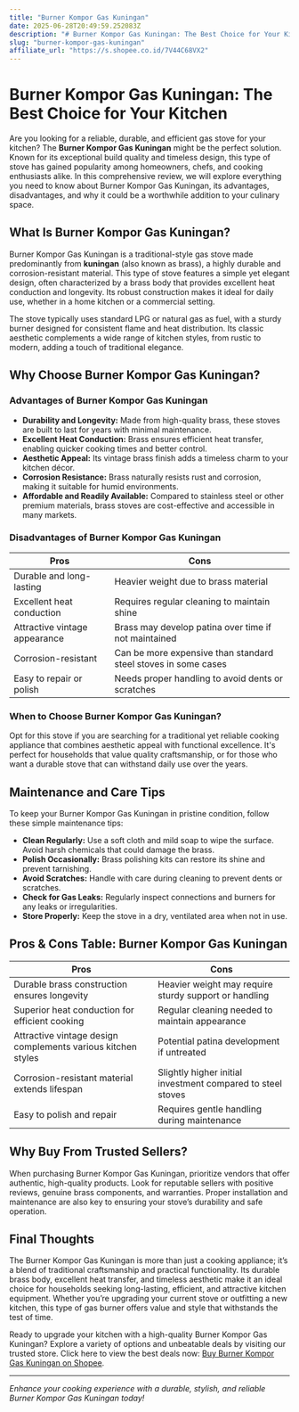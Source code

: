```yaml
---
title: "Burner Kompor Gas Kuningan"
date: 2025-06-28T20:49:59.252083Z
description: "# Burner Kompor Gas Kuningan: The Best Choice for Your Kitchen..."
slug: "burner-kompor-gas-kuningan"
affiliate_url: "https://s.shopee.co.id/7V44C68VX2"
---
```

# Burner Kompor Gas Kuningan: The Best Choice for Your Kitchen

Are you looking for a reliable, durable, and efficient gas stove for your kitchen? The **Burner Kompor Gas Kuningan** might be the perfect solution. Known for its exceptional build quality and timeless design, this type of stove has gained popularity among homeowners, chefs, and cooking enthusiasts alike. In this comprehensive review, we will explore everything you need to know about Burner Kompor Gas Kuningan, its advantages, disadvantages, and why it could be a worthwhile addition to your culinary space.

## What Is Burner Kompor Gas Kuningan?

Burner Kompor Gas Kuningan is a traditional-style gas stove made predominantly from **kuningan** (also known as brass), a highly durable and corrosion-resistant material. This type of stove features a simple yet elegant design, often characterized by a brass body that provides excellent heat conduction and longevity. Its robust construction makes it ideal for daily use, whether in a home kitchen or a commercial setting.

The stove typically uses standard LPG or natural gas as fuel, with a sturdy burner designed for consistent flame and heat distribution. Its classic aesthetic complements a wide range of kitchen styles, from rustic to modern, adding a touch of traditional elegance.

## Why Choose Burner Kompor Gas Kuningan?

### Advantages of Burner Kompor Gas Kuningan

- **Durability and Longevity:** Made from high-quality brass, these stoves are built to last for years with minimal maintenance.
- **Excellent Heat Conduction:** Brass ensures efficient heat transfer, enabling quicker cooking times and better control.
- **Aesthetic Appeal:** Its vintage brass finish adds a timeless charm to your kitchen décor.
- **Corrosion Resistance:** Brass naturally resists rust and corrosion, making it suitable for humid environments.
- **Affordable and Readily Available:** Compared to stainless steel or other premium materials, brass stoves are cost-effective and accessible in many markets.

### Disadvantages of Burner Kompor Gas Kuningan

| Pros | Cons |
|-------|--------|
| Durable and long-lasting | Heavier weight due to brass material |
| Excellent heat conduction | Requires regular cleaning to maintain shine |
| Attractive vintage appearance | Brass may develop patina over time if not maintained |
| Corrosion-resistant | Can be more expensive than standard steel stoves in some cases |
| Easy to repair or polish | Needs proper handling to avoid dents or scratches |

### When to Choose Burner Kompor Gas Kuningan?

Opt for this stove if you are searching for a traditional yet reliable cooking appliance that combines aesthetic appeal with functional excellence. It's perfect for households that value quality craftsmanship, or for those who want a durable stove that can withstand daily use over the years.

## Maintenance and Care Tips

To keep your Burner Kompor Gas Kuningan in pristine condition, follow these simple maintenance tips:

- **Clean Regularly:** Use a soft cloth and mild soap to wipe the surface. Avoid harsh chemicals that could damage the brass.
- **Polish Occasionally:** Brass polishing kits can restore its shine and prevent tarnishing.
- **Avoid Scratches:** Handle with care during cleaning to prevent dents or scratches.
- **Check for Gas Leaks:** Regularly inspect connections and burners for any leaks or irregularities.
- **Store Properly:** Keep the stove in a dry, ventilated area when not in use.

## Pros & Cons Table: Burner Kompor Gas Kuningan

| Pros | Cons |
|------|-------|
| Durable brass construction ensures longevity | Heavier weight may require sturdy support or handling |
| Superior heat conduction for efficient cooking | Regular cleaning needed to maintain appearance |
| Attractive vintage design complements various kitchen styles | Potential patina development if untreated |
| Corrosion-resistant material extends lifespan | Slightly higher initial investment compared to steel stoves |
| Easy to polish and repair | Requires gentle handling during maintenance |

## Why Buy From Trusted Sellers?

When purchasing Burner Kompor Gas Kuningan, prioritize vendors that offer authentic, high-quality products. Look for reputable sellers with positive reviews, genuine brass components, and warranties. Proper installation and maintenance are also key to ensuring your stove’s durability and safe operation.

## Final Thoughts

The Burner Kompor Gas Kuningan is more than just a cooking appliance; it’s a blend of traditional craftsmanship and practical functionality. Its durable brass body, excellent heat transfer, and timeless aesthetic make it an ideal choice for households seeking long-lasting, efficient, and attractive kitchen equipment. Whether you’re upgrading your current stove or outfitting a new kitchen, this type of gas burner offers value and style that withstands the test of time.

Ready to upgrade your kitchen with a high-quality Burner Kompor Gas Kuningan? Explore a variety of options and unbeatable deals by visiting our trusted store. Click here to view the best deals now: [Buy Burner Kompor Gas Kuningan on Shopee](https://s.shopee.co.id/7V44C68VX2).

--- 

*Enhance your cooking experience with a durable, stylish, and reliable Burner Kompor Gas Kuningan today!*